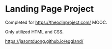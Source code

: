 # Landing Page Project
Completed for https://theodinproject.com/ MOOC.

Only utilized HTML and CSS.

https://jasontduong.github.io/eggland/
